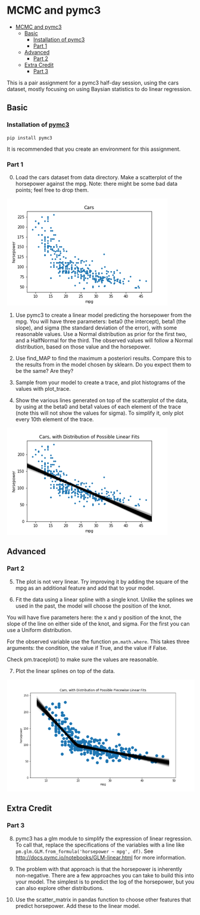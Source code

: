 # MCMC and pymc3
- [MCMC and pymc3](#mcmc-and-pymc3)
  - [Basic](#basic)
    - [Installation of pymc3](#installation-of-pymc3)
    - [Part 1](#part-1)
  - [Advanced](#advanced)
    - [Part 2](#part-2)
  - [Extra Credit](#extra-credit)
    - [Part 3](#part-3)

This is a pair assignment for a pymc3 half-day session, using the cars dataset, mostly focusing on using Baysian statistics to do linear regression.

## Basic

### Installation of [pymc3](https://docs.pymc.io/)

```
pip install pymc3
```

It is recommended that you create an environment for this assignment.

### Part 1

0. Load the cars dataset from data directory. Make a scatterplot of the horsepower against the mpg.
Note: there might be some bad data points; feel free to drop them.

![horsepower vs mpg](images/cars.png)

1. Use pymc3 to create a linear model predicting the horsepower from the mpg. You will have three parameters: beta0 (the intercept), beta1 (the slope), and sigma (the standard deviation of the error), with some reasonable values. Use a Normal distribution as prior for the first two, and a HalfNormal for the third. The observed values will follow a Normal distribution, based on those value and the horsepower.

2. Use find_MAP to find the maximum a posteriori results. Compare this to the results from in the model chosen by sklearn. Do you expect them to be the same? Are they?

3. Sample from your model to create a trace, and plot histograms of the values with plot_trace.

4. Show the various lines generated on top of the scatterplot of the data, by using at the beta0 and beta1 values of each element of the trace (note this will not show the values for sigma). To simplify it, only plot every 10th element of the trace.

![horsepower vs mpg](images/cars_with_lines.png)

## Advanced

### Part 2

5. The plot is not very linear. Try improving it by adding the square of the mpg as an additional feature and add that to your model.

6. Fit the data using a linear spline with a single knot. Unlike the splines we used in the past, the model will choose the position of the knot.

You will have five parameters here: the x and y position of the knot, the slope of the line on either side of the knot, and sigma. For the first you can use a Uniform distribution.

For the observed variable use the function `pm.math.where`. This takes three arguments: the condition, the value if True, and the value if False.

Check pm.traceplot() to make sure the values are reasonable.

7. Plot the linear splines on top of the data.

![horsepower vs mpg](images/cars_with_splines.png)

## Extra Credit
### Part 3

8. pymc3 has a glm module to simplify the expression of linear regression. To call that, replace the specifications of the variables with a line like `pm.glm.GLM.from_formula('horsepower ~ mpg', df)`. See http://docs.pymc.io/notebooks/GLM-linear.html for more information.

9. The problem with that approach is that the horsepower is inherently non-negative. There are a few approaches you can take to build this into your model. The simplest is to predict the log of the horsepower, but you can also explore other distributions.

10. Use the scatter_matrix in pandas function to choose other features that predict horsepower. Add these to the linear model.
